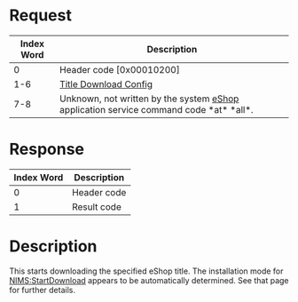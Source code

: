 # Request

| Index Word | Description                                                                                                   |
|------------|---------------------------------------------------------------------------------------------------------------|
| 0          | Header code \[0x00010200\]                                                                                    |
| 1-6        | [Title Download Config](NIM_Services#TitleDownloadConfig "wikilink")                                          |
| 7-8        | Unknown, not written by the system [eShop](eShop "wikilink") application service command code \*at\* \*all\*. |

# Response

| Index Word | Description |
|------------|-------------|
| 0          | Header code |
| 1          | Result code |

# Description

This starts downloading the specified eShop title. The installation mode
for [NIMS:StartDownload](NIMS:StartDownload "wikilink") appears to be
automatically determined. See that page for further details.